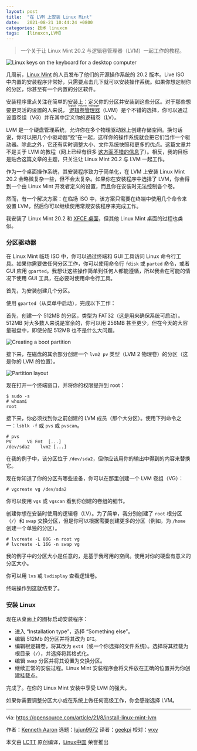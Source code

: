 ```yaml
---
layout: post
title:	"在 LVM 上安装 Linux Mint"
date:	2021-08-21 10:44:24 +0800 
categories:	技术 linuxcn 
tags:	[linuxcn,LVM]
---
```




> 
> 一个关于让 Linux Mint 20.2 与逻辑卷管理器（LVM）一起工作的教程。
> 
> 
> 


![](/Asserts/Images//attachment/album/202108/21/104418yg111cba52caalc5.jpg "Linux keys on the keyboard for a desktop computer")


几周前，[Linux Mint](https://linuxmint.com/) 的人员发布了他们的开源操作系统的 20.2 版本。Live ISO 中内置的安装程序非常好，只需要点击几下就可以安装操作系统。如果你想定制你的分区，你甚至有一个内置的分区软件。


安装程序重点关注在简单的安装上：定义你的分区并安装到这些分区。对于那些想要更灵活的设置的人来说，<ruby> <a href="https://en.wikipedia.org/wiki/Logical_Volume_Manager_(Linux)">  逻辑卷管理器 </a> <rt>  logical volume manager </rt></ruby>（LVM）是个不错的选择，你可以通过设置卷组（VG）并在其中定义你的逻辑卷（LV）。


LVM 是一个硬盘管理系统，允许你在多个物理驱动器上创建存储空间。换句话说，你可以把几个小驱动器“拴”在一起，这样你的操作系统就会把它们当作一个驱动器。除此之外，它还有实时调整大小、文件系统快照和更多的优点。这篇文章并不是关于 LVM 的教程（网上已经有很多 [这方面不错的信息](https://opensource.com/business/16/9/linux-users-guide-lvm)了）。相反，我的目标是贴合这篇文章的主题，只关注让 Linux Mint 20.2 与 LVM 一起工作。


作为一个桌面操作系统，其安装程序致力于简单化，在 LVM 上安装 Linux Mint 20.2 会略微复杂一些，但不会太复杂。如果你在安装程序中选择了 LVM，你会得到一个由 Linux Mint 开发者定义的设置，而且你在安装时无法控制各个卷。


然而，有一个解决方案：在临场 ISO 中，该方案只需要在终端中使用几个命令来设置 LVM，然后你可以继续使用常规安装程序来完成工作。


我安装了 Linux Mint 20.2 和 [XFCE 桌面](https://opensource.com/article/19/12/xfce-linux-desktop)，但其他 Linux Mint 桌面的过程也类似。


### 分区驱动器


在 Linux Mint 临场 ISO 中，你可以通过终端和 GUI 工具访问 Linux 命令行工具。如果你需要做任何分区工作，你可以使用命令行 `fdisk` 或 `parted` 命令，或者 GUI 应用 `gparted`。我想让这些操作简单到任何人都能遵循，所以我会在可能的情况下使用 GUI 工具，在必要时使用命令行工具。


首先，为安装创建几个分区。


使用 `gparted`（从菜单中启动），完成以下工作：


首先，创建一个 512MB 的分区，类型为 FAT32（这是用来确保系统可启动）。512MB 对大多数人来说是富余的，你可以用 256MB 甚至更少，但在今天的大容量磁盘中，即使分配 512MB 也不是什么大问题。


![Creating a boot partition](/Asserts/Images//attachment/album/202108/21/104426refnjtym0b0mhe9h.png "Creating a boot partition")


接下来，在磁盘的其余部分创建一个 `lvm2 pv` 类型（LVM 2 物理卷）的分区（这是你的 LVM 的位置）。


![Partition layout](/Asserts/Images//attachment/album/202108/21/104426genv9v9yy906b9do.png "Partition layout")


现在打开一个终端窗口，并将你的权限提升到 root：



```
$ sudo -s
# whoami
root

```

接下来，你必须找到你之前创建的 LVM 成员（那个大分区）。使用下列命令之一：`lsblk -f` 或 `pvs` 或 `pvscan`。



```
# pvs
PV      VG Fmt  [...]
/dev/sda2    lvm2 [...]

```

在我的例子中，该分区位于 `/dev/sda2`，但你应该用你的输出中得到的内容来替换它。


现在你知道了你的分区有哪些设备，你可以在那里创建一个 LVM 卷组（VG）：



```
# vgcreate vg /dev/sda2

```

你可以使用 `vgs` 或 `vgscan` 看到你创建的卷组的细节。


创建你想在安装时使用的逻辑卷（LV）。为了简单，我分别创建了 `root` 根分区（`/`）和 `swap` 交换分区，但是你可以根据需要创建更多的分区（例如，为 `/home` 创建一个单独的分区）。



```
# lvcreate -L 80G -n root vg
# lvcreate -L 16G -n swap vg

```

我的例子中的分区大小是任意的，是基于我可用的空间。使用对你的硬盘有意义的分区大小。


你可以用 `lvs` 或 `lvdisplay` 查看逻辑卷。


终端操作到这就结束了。


### 安装 Linux


现在从桌面上的图标启动安装程序：


* 进入 “Installation type”，选择 “Something else”。
* 编辑 512Mb 的分区并将其改为 `EFI`。
* 编辑根逻辑卷，将其改为 `ext4`（或一个你选择的文件系统）。选择将其挂载为根目录（`/`），并选择将其格式化。
* 编辑 `swap` 分区并将其设置为交换分区。
* 继续正常的安装过程。Linux Mint 安装程序会将文件放在正确的位置并为你创建挂载点。


完成了。在你的 Linux Mint 安装中享受 LVM 的强大。


如果你需要调整分区大小或在系统上做任何高级工作，你会感谢选择 LVM。




---


via: <https://opensource.com/article/21/8/install-linux-mint-lvm>


作者：[Kenneth Aaron](https://opensource.com/users/flyingrhino) 选题：[lujun9972](https://github.com/lujun9972) 译者：[geekpi](https://github.com/geekpi) 校对：[wxy](https://github.com/wxy)


本文由 [LCTT](https://github.com/LCTT/TranslateProject) 原创编译，[Linux中国](https://linux.cn/) 荣誉推出
